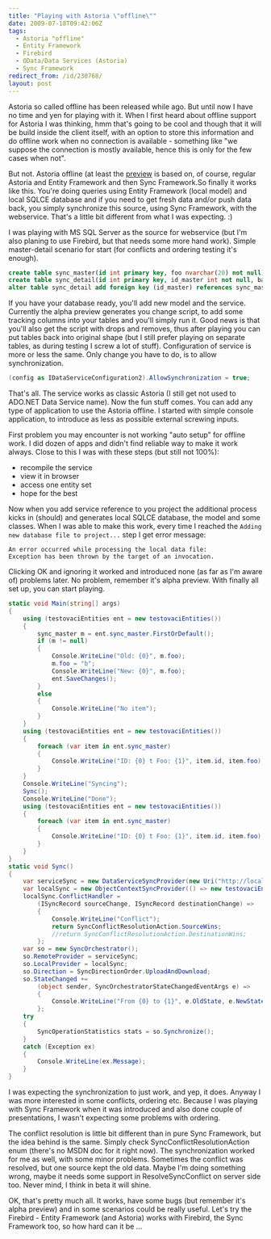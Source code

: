 ```yaml
---
title: "Playing with Astoria \"offline\""
date: 2009-07-18T09:42:06Z
tags:
  - Astoria "offline"
  - Entity Framework
  - Firebird
  - OData/Data Services (Astoria)
  - Sync Framework
redirect_from: /id/230768/
layout: post
---
```

Astoria so called offline has been released while ago. But until now I have no time and yen for playing with it. When I first heard about offline support for Astoria I was thinking, hmm that's going to be cool and though that it will be build inside the client itself, with an option to store this information and do offline work when no connection is available - something like "we suppose the connection is mostly available, hence this is only for the few cases when not".

But not. Astoria offline (at least the [preview][1] is based on, of course, regular Astoria and Entity Framework and then Sync Framework.So finally it works like this. You're doing queries using Entity Framework (local model) and local SQLCE database and if you need to get fresh data and/or push data back, you simply synchronize this source, using Sync Framework, with the webservice. That's a little bit different from what I was expecting. :)

I was playing with MS SQL Server as the source for webservice (but I'm also planing to use Firebird, but that needs some more hand work). Simple master-detail scenario for start (for conflicts and ordering testing it's enough).

```sql
create table sync_master(id int primary key, foo nvarchar(20) not null);
create table sync_detail(id int primary key, id_master int not null, bar nvarchar(20) not null);
alter table sync_detail add foreign key (id_master) references sync_master(id);
```

If you have your database ready, you'll add new model and the service. Currently the alpha preview generates you change script, to add some tracking columns into your tables and you'll simply run it. Good news is that you'll also get the script with drops and removes, thus after playing you can put tables back into original shape (but I still prefer playing on separate tables, as during testing I screw a lot of stuff). Configuration of service is more or less the same. Only change you have to do, is to allow synchronization.

```csharp
(config as IDataServiceConfiguration2).AllowSynchronization = true;
```

That's all. The service works as classic Astoria (I still get not used to ADO.NET Data Service name). Now the fun stuff comes. You can add any type of application to use the Astoria offline. I started with simple console application, to introduce as less as possible external screwing inputs.

First problem you may encounter is not working "auto setup" for offline work. I did dozen of apps and didn't find reliable way to make it work always. Close to this I was with these steps (but still not 100%):

* recompile the service
* view it in browser
* access one entity set
* hope for the best

Now when you add service reference to you project the additional process kicks in (should) and generates local SQLCE database, the model and some classes. When I was able to make this work, every time I reached the `Adding new database file to project...` step I get error message:

```text
An error occurred while processing the local data file:
Exception has been thrown by the target of an invocation.
```

Clicking OK and ignoring it worked and introduced none (as far as I'm aware of) problems later. No problem, remember it's alpha preview. With finally all set up, you can start playing.

```csharp
static void Main(string[] args)
{
	using (testovaciEntities ent = new testovaciEntities())
	{
		sync_master m = ent.sync_master.FirstOrDefault();
		if (m != null)
		{
			Console.WriteLine("Old: {0}", m.foo);
			m.foo = "b";
			Console.WriteLine("New: {0}", m.foo);
			ent.SaveChanges();
		}
		else
		{
			Console.WriteLine("No item");
		}
	}
	using (testovaciEntities ent = new testovaciEntities())
	{
		foreach (var item in ent.sync_master)
		{
			Console.WriteLine("ID: {0} t Foo: {1}", item.id, item.foo);
		}
	}
	Console.WriteLine("Syncing");
	Sync();
	Console.WriteLine("Done");
	using (testovaciEntities ent = new testovaciEntities())
	{
		foreach (var item in ent.sync_master)
		{
			Console.WriteLine("ID: {0} t Foo: {1}", item.id, item.foo);
		}
	}
}
static void Sync()
{
	var serviceSync = new DataServiceSyncProvider(new Uri("http://localhost:1744/WebDataService1.svc"), "global");
	var localSync = new ObjectContextSyncProvider(() => new testovaciEntities());
	localSync.ConflictHandler =
		(ISyncRecord sourceChange, ISyncRecord destinationChange) =>
		{
			Console.WriteLine("Conflict");
			return SyncConflictResolutionAction.SourceWins;
			//return SyncConflictResolutionAction.DestinationWins;
		};
	var so = new SyncOrchestrator();
	so.RemoteProvider = serviceSync;
	so.LocalProvider = localSync;
	so.Direction = SyncDirectionOrder.UploadAndDownload;
	so.StateChanged +=
		(object sender, SyncOrchestratorStateChangedEventArgs e) =>
		{
			Console.WriteLine("From {0} to {1}", e.OldState, e.NewState);
		};
	try
	{
		SyncOperationStatistics stats = so.Synchronize();
	}
	catch (Exception ex)
	{
		Console.WriteLine(ex.Message);
	}
}
```

I was expecting the synchronization to just work, and yep, it does. Anyway I was more interested in some conflicts, ordering etc. Because I was playing with Sync Framework when it was introduced and also done couple of presentations, I wasn't expecting some problems with ordering.

The conflict resolution is little bit different than in pure Sync Framework, but the idea behind is the same. Simply check SyncConflictResolutionAction enum (there's no MSDN doc for it right now). The synchronization worked for me as well, with some minor problems. Sometimes the conflict was resolved, but one source kept the old data. Maybe I'm doing something wrong, maybe it needs some support in ResolveSyncConflict on server side too. Never mind, I think in beta it will shine.

OK, that's pretty much all. It works, have some bugs (but remember it's alpha preview) and in some scenarios could be really useful. Let's try the Firebird - Entity Framework (and Astoria) works with Firebird, the Sync Framework too, so how hard can it be ...

[1]: http://www.microsoft.com/downloads/details.aspx?FamilyID=479F2216-E6F2-486F-80C9-2CFADE5082C1&displaylang=en